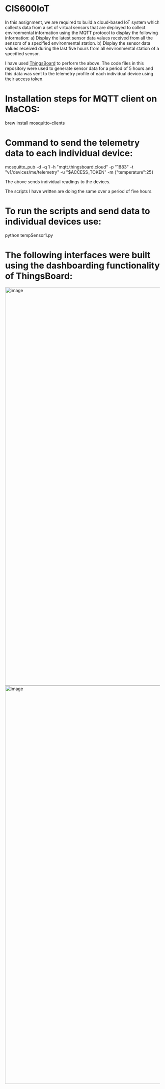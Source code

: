 # CIS600IoT

In this assignment, we are required to build a cloud-based IoT system which collects data from a set of virtual sensors that are deployed to collect environmental information using the MQTT protocol to display the following information: 
a) Display the latest sensor data values received from all the sensors of a specified environmental station.
b) Display the sensor data values received during the last five hours from all environmental station of a specified sensor.

I have used [ThingsBoard](https://demo.thingsboard.io/login) to perform the above. 
The code files in this repository were used to generate sensor data for a period of 5 hours and this data was sent to the telemetry profile of each individual device using their access token. 


# Installation steps for MQTT client on MaCOS: 

brew install mosquitto-clients

# Command to send the telemetry data to each individual device: 

mosquitto_pub -d -q 1 -h "mqtt.thingsboard.cloud" -p "1883" -t "v1/devices/me/telemetry" -u "$ACCESS_TOKEN" -m {"temperature":25}

The above sends individual readings to the devices. 

The scripts I have written are doing the same over a period of five hours.

# To run the scripts and send data to individual devices use: 

python tempSensor1.py 

# The following interfaces were built using the dashboarding functionality of ThingsBoard: 

<img width="1294" alt="image" src="https://user-images.githubusercontent.com/47294531/231549301-44daa02f-9357-4180-a238-f9ccfdb1c381.png">
<img width="1294" alt="image" src="https://user-images.githubusercontent.com/47294531/231549603-4fc4d020-5a0b-42fb-b363-acadb8eced4e.png">




